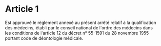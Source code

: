# Article 1

Est approuvé le règlement annexé au présent arrêté relatif à la qualification des médecins, établi par le conseil national de l'ordre des médecins dans les conditions de l'article 12 du décret n° 55-1591 du 28 novembre 1955 portant code de déontologie médicale.
